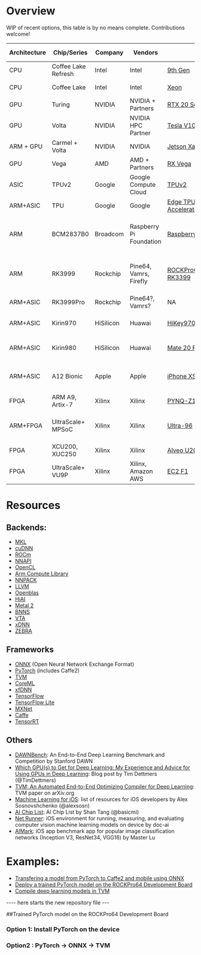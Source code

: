 # Overview 
WIP of recent options, this table is by no means complete. Contributions welcome!

| Architecture | Chip/Series         | Company   | Vendors                 | Model(s)                                                                                                                                                           | Cost                | Backend                                              | Rec. Frameworks                       | Platform           | Inference | Training |
|--------------|---------------------|-----------|-------------------------|--------------------------------------------------------------------------------------------------------------------------------------------------------------------|---------------------|------------------------------------------------------|---------------------------------------|--------------------|-----------|----------|
| CPU          | Coffee Lake Refresh | Intel     | Intel                   | [9th Gen](https://www.anandtech.com/show/13400/intel-9th-gen-core-i9-9900k-i7-9700k-i5-9600k-review)                                                               | vary                | MKL                                                  | all major DL frameworks               | Desktop            | y         | y        |
| CPU          | Coffee Lake         | Intel     | Intel                   | [Xeon](https://en.wikipedia.org/wiki/List_of_Intel_Xeon_microprocessors#Coffee_Lake-based_Xeons)                                                                   | vary                | MKL                                                  | all major DL frameworks               | typically Cloud    | y         | y        |
| GPU          | Turing              | NVIDIA    | NVIDIA + Partners       | [RTX 20 Series](https://en.wikipedia.org/wiki/GeForce_20_series)                                                                                                   | vary                | [CUDA/cuDNN                                          | all major DL frameworks               | Desktop            | y         | y        |
| GPU          | Volta               | NVIDIA    | NVIDIA HPC Partner      | [Tesla V100](https://www.nvidia.com/en-us/data-center/tesla-v100/)                                                                                                 | vary                | CUDA/cuDNN                                           | all major DL frameworks               | Cloud              | y         | y        |
| ARM + GPU    | Carmel + Volta      | NVIDIA    | NVIDIA                  | [Jetson Xavier](https://developer.nvidia.com/embedded/buy/jetson-xavier-devkit)                                                                                    | $2,499              | cuDNN                                                | TensorRT                              | Dev. Board         | y         | n        |
| GPU          | Vega                | AMD       | AMD + Partners          | [RX Vega](https://en.wikipedia.org/wiki/AMD_RX_Vega_series)                                                                                                        | vary                | ROCm                                                 | TensorFlow, Caffe                     | Dekstop, Cloud     | y         | y        |
| ASIC         | TPUv2               | Google    | Google Compute Cloud    | [TPUv2](https://cloud.google.com/tpu/)                                                                                                                             | $4.5/h              | -                                                    | TensorFlow                            | Cloud              | y         | y        |
| ARM+ASIC     | TPU                 | Google    | Google                  | [Edge TPU Dev Board and Accelerator](https://aiyprojects.withgoogle.com/edge-tpu)                                                                                  | NA                  | NNAPI                                                | TensorFlow Lite                       | Dev. Board         | y         | n        |
| ARM          | BCM2837B0           | Broadcom  | Raspberry Pi Foundation | [Raspberry Pi 3+](https://www.raspberrypi.org)                                                                                                                     | $35                 | ARMComputeLib, LLVM, NNPACK, Openblas, NNAPI         | TVM, PyTorch, Caffe2, TensorFlow Lite | Dev. Board         | y         | n        |
| ARM          | RK3999              | Rockchip  | Pine64, Vamrs, Firefly  | [ROCKPro64](https://www.pine64.org/?page_id=61454),[Rock96](https://www.96boards.org/product/rock960/),[Firefly-RK3399](http://shop.t-firefly.com/goods.php?id=45) | $59.99 - $259.99    | OpenCL, ARMComputeLib, LLVM, NNPACK, Openblas, NNAPI | TVM, PyTorch, Caffe2, TensorFlow Lite | Dev. Board         | y         | n        |
| ARM+ASIC     | RK3999Pro           | Rockchip  | Pine64?, Vamrs?         | NA                                                                                                                                                                 | NA                  | NA                                                   | NA                                    | Dev. Board         | NA        | NA       |
| ARM+ASIC     | Kirin970            | HiSilicon | Huawai                  | [HiKey970](https://www.96boards.org/product/hikey970/), [Honor Play](https://www.hihonor.com/uk/product/10044248721055.html)                                       | vary                | HiAI                                          | HiAI, TensorFlow Lite, Caffe          | Mobile, Dev. Board | y         | n        |
| ARM+ASIC     | Kirin980            | HiSilicon | Huawai                  | [Mate 20 Pro](https://consumer.huawei.com/en/phones/mate20-pro/), [Mate 20](https://consumer.huawei.com/en/phones/mate20/)                                         | £899-               | HiAI                                          | HiAI, TensorFlow Lite, Caffe          | Mobile             | y         | n        |
| ARM+ASIC     | A12 Bionic          | Apple     | Apple                   | [iPhone XS](https://www.apple.com/uk/shop/buy-iphone/iphone-xs), [iPhone XR](https://www.apple.com/uk/iphone-xr/)                                                  | $749-$1449          | Metal2, BNNS, NNPACK                                  | CoreML, Caffe2, TensorFlow Lite       | Mobile             | y         | n        |
| FPGA         | ARM A9, Artix-7     | Xilinx    | Xilinx                  | [PYNQ-Z1](https://www.xilinx.com/support/university/boards-portfolio/xup-boards/XUPPYNQ.html#overview)                                                             | $199                | VTA                                                  | TVM                                   | Dev. Board         | y         | n        |
| ARM+FPGA     | UltraScale+ MPSoC   | Xilinx    | Xilinx                  | [Ultra-96](https://www.96boards.org/product/ultra96/)                                                                                                              | $249                | -                                                    | TVM announced future support          | Dev. Board         | y         | n        |
| FPGA         | XCU200, XUC250      | Xilinx    | Xilinx                  | [Alveo U200](https://www.xilinx.com/products/boards-and-kits/alveo/u200.html),[Alveo U250](https://www.xilinx.com/products/boards-and-kits/alveo/u250.html)        | $8,995 - $12,995,   | xDNN                                                 | xfDNN                                 | Server             | y         | n        |
| FPGA         | UltraScale+ VU9P    | Xilinx    | Xilinx, Amazon AWS      | [EC2 F1](https://aws.amazon.com/ec2/instance-types/f1/)                                                                                                            | $1.65/h - $13.20/hr | ZEBRA                                                | Caffe                                 | Cloud              | y         | n        |


# Resources

## Backends:
* [MKL](https://software.intel.com/en-us/mkl)
* [cuDNN](https://developer.nvidia.com/cudnn)
* [ROCm](https://rocm.github.io)
* [NNAPI](https://developer.android.com/ndk/guides/neuralnetworks/)
* [OpenCL](https://www.khronos.org/opencl/)
* [Arm Compute Library](https://developer.arm.com/technologies/compute-library)
* [NNPACK](https://github.com/Maratyszcza/NNPACK)
* [LLVM](http://llvm.org)
* [Openblas](https://www.openblas.net)
* [HiAI](https://developer.huawei.com/consumer/en/devservice/doc/2020314)
* [Metal 2](https://developer.apple.com/metal/)
* [BNNS](https://developer.apple.com/documentation/accelerate/bnns)
* [VTA](https://tvm.ai/2018/07/12/vta-release-announcement.html) 
* [xDNN](https://github.com/Xilinx/ml-suite)
* [ZEBRA](https://aws.amazon.com/marketplace/pp/B073SHB43M)

## Frameworks
* [ONNX](https://onnx.ai) (Open Neural Network Exchange Format)
* [PyTorch](https://pytorch.org) (includes Caffe2)
* [TVM](https://tvm.ai)
* [CoreML](https://developer.apple.com/documentation/coreml)
* [xfDNN](https://github.com/Xilinx/ml-suite)
* [TensorFlow](https://www.tensorflow.org)
* [TensorFlow Lite](https://www.tensorflow.org/lite/)
* [MXNet](https://mxnet.incubator.apache.org)
* [Caffe](http://caffe.berkeleyvision.org)
* [TensorRT](https://developer.nvidia.com/tensorrt)



## Others
* [DAWNBench](https://dawn.cs.stanford.edu/benchmark/): An End-to-End Deep Learning Benchmark and Competition by Stanford DAWN
* [Which GPU(s) to Get for Deep Learning: My Experience and Advice for Using GPUs in Deep Learning](http://timdettmers.com/2018/08/21/which-gpu-for-deep-learning/): Blog post by Tim Dettmers (@TimDettmers)
* [TVM: An Automated End-to-End Optimizing Compiler for Deep Learning](https://arxiv.org/abs/1802.04799): TVM paper on arXiv.org
* [Machine Learning for iOS](https://github.com/alexsosn/iOS_ML): list of resources for iOS developers by Alex Sosnovshchenko (@alexsosn)
* [AI Chip List](https://github.com/basicmi/AI-Chip-List): AI Chip List by Shan Tang (@basicmi)
* [Net Runner](https://github.com/doc-ai/net-runner-ios): iOS  environment for running, measuring, and evaluating computer vision machine learning models on device by doc-ai
* [AIMark](https://itunes.apple.com/us/app/aimark/id1377968254?mt=8): iOS app benchmark app for popular image classification networks (Inception V3, ResNet34, VGG16) by Master Lu

# Examples: 
* [Transfering a model from PyTorch to Caffe2 and mobile using ONNX](https://pytorch.org/tutorials/advanced/super_resolution_with_caffe2.html#sphx-glr-download-advanced-super-resolution-with-caffe2-py)
* [Deploy a trained PyTorch model on the ROCKPro64 Development Board](link_file_in_same_repository)
* [Compile  deep learning models in TVM](https://docs.tvm.ai/tutorials/#compile-deep-learning-models)

---- here starts the new repository file --- 

##Trained PyTorch model on the ROCKPro64 Development Board

### Option 1: Install PyTorch on the device

### Option2 : PyTorch -> ONNX -> TVM 